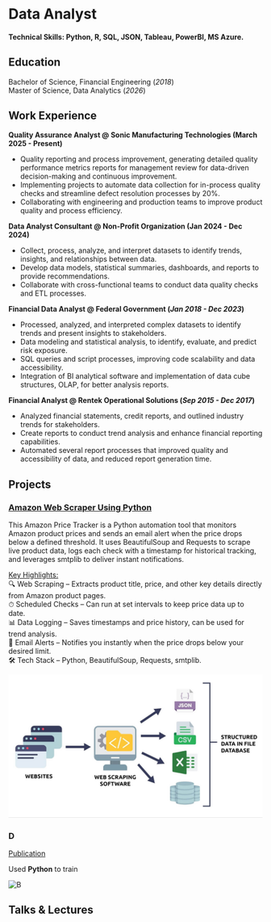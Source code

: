 # Data Analyst

#### Technical Skills: Python, R, SQL, JSON, Tableau, PowerBI, MS Azure.
 
## Education
Bachelor of Science, Financial Engineering (_2018_)  <br>
Master of Science, Data Analytics (_2026_)

## Work Experience
**Quality Assurance Analyst @ Sonic Manufacturing Technologies (March 2025 - Present)**
- Quality reporting and process improvement, generating detailed quality performance metrics reports for management review for data-driven decision-making and continuous improvement. 
- Implementing projects to automate data collection for in-process quality checks and streamline defect resolution processes by 20%.
- Collaborating with engineering and production teams to improve product quality and process efficiency.

**Data Analyst Consultant @ Non-Profit Organization (Jan 2024 - Dec 2024)**
- Collect, process, analyze, and interpret datasets to identify trends, insights, and relationships between data.
- Develop data models, statistical summaries, dashboards, and reports to provide recommendations.
- Collaborate with cross-functional teams to conduct data quality checks and ETL processes.

**Financial Data Analyst @ Federal Government (_Jan 2018 - Dec 2023_)**
- Processed, analyzed, and interpreted complex datasets to identify trends and present insights to stakeholders.
- Data modeling and statistical analysis, to identify, evaluate, and predict risk exposure.
- SQL queries and script processes, improving code scalability and data accessibility.
- Integration of BI analytical software and implementation of data cube structures, OLAP, for better analysis reports.

**Financial Analyst @ Rentek Operational Solutions (_Sep 2015 - Dec 2017_)**
- Analyzed financial statements, credit reports, and outlined industry trends for stakeholders.
- Create reports to conduct trend analysis and enhance financial reporting capabilities.
- Automated several report processes that improved quality and accessibility of data, and reduced report generation time.


## Projects
### [Amazon Web Scraper Using Python](https://aljocastro.github.io/AmazonWebScraper/)  
This Amazon Price Tracker is a Python automation tool that monitors Amazon product prices and sends an email alert when the price drops below a defined threshold.
It uses BeautifulSoup and Requests to scrape live product data, logs each check with a timestamp for historical tracking, and leverages smtplib to deliver instant notifications.

<ins>Key Highlights:</ins>  
  🔍 Web Scraping – Extracts product title, price, and other key details directly from Amazon product pages.  
  ⏱ Scheduled Checks – Can run at set intervals to keep price data up to date.  
  📊 Data Logging – Saves timestamps and price history, can be used for trend analysis.  
  📧 Email Alerts – Notifies you instantly when the price drops below your desired limit.  
  🛠 Tech Stack – Python, BeautifulSoup, Requests, smtplib.

![Web Scrapping](web-scraping.jpg)

### D
[Publication](https://www.)

Used **Python** to train 

![B](.jpeg)

## Talks & Lectures
